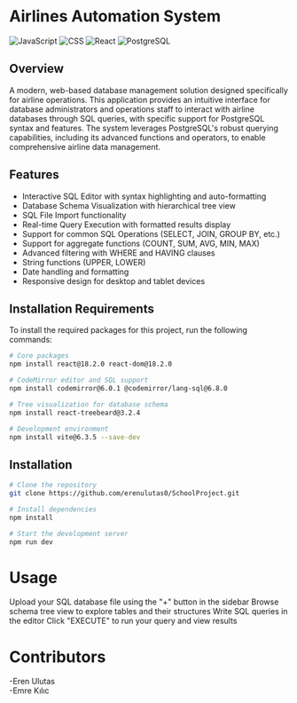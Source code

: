 # Airlines Automation System
![JavaScript](https://img.shields.io/badge/JavaScript-F7DF1E?style=for-the-badge&logo=javascript&logoColor=black)
![CSS](https://img.shields.io/badge/CSS-1572B6?style=for-the-badge&logo=css3&logoColor=white)
![React](https://img.shields.io/badge/React-20232A?style=for-the-badge&logo=react&logoColor=61DAFB)
![PostgreSQL](https://img.shields.io/badge/PostgreSQL-316192?style=for-the-badge&logo=postgresql&logoColor=white)

## Overview
A modern, web-based database management solution designed specifically for airline operations. This application provides an intuitive interface for database administrators and operations staff to interact with airline databases through SQL queries, with specific support for PostgreSQL syntax and features. The system leverages PostgreSQL's robust querying capabilities, including its advanced functions and operators, to enable comprehensive airline data management.

## Features
- Interactive SQL Editor with syntax highlighting and auto-formatting  
- Database Schema Visualization with hierarchical tree view  
- SQL File Import functionality  
- Real-time Query Execution with formatted results display  
- Support for common SQL Operations (SELECT, JOIN, GROUP BY, etc.)  
- Support for aggregate functions (COUNT, SUM, AVG, MIN, MAX)  
- Advanced filtering with WHERE and HAVING clauses  
- String functions (UPPER, LOWER)  
- Date handling and formatting  
- Responsive design for desktop and tablet devices  

## Installation Requirements

To install the required packages for this project, run the following commands:

```bash
# Core packages
npm install react@18.2.0 react-dom@18.2.0

# CodeMirror editor and SQL support
npm install codemirror@6.0.1 @codemirror/lang-sql@6.8.0

# Tree visualization for database schema
npm install react-treebeard@3.2.4

# Development environment
npm install vite@6.3.5 --save-dev
```

## Installation

```bash
# Clone the repository
git clone https://github.com/erenulutas0/SchoolProject.git

# Install dependencies
npm install

# Start the development server
npm run dev
```


# Usage
Upload your SQL database file using the "+" button in the sidebar
Browse schema tree view to explore tables and their structures
Write SQL queries in the editor
Click "EXECUTE" to run your query and view results


# Contributors
-Eren Ulutas  
-Emre Kılıc  